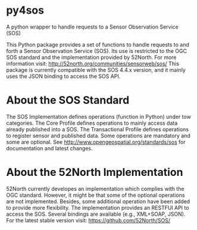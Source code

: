 # py4sos
A python wrapper to handle requests to a Sensor Observation Service (SOS)

This Python package provides a set of functions to handle requests to and forth a Sensor Observation Service (SOS). Its use is restricted to the OGC SOS standard and the implementation provided by 52North. For more information visit: http://52north.org/communities/sensorweb/sos/
This package is currently compatible with the SOS 4.4.x version, and it mainly uses the JSON binding to access the SOS API.


# About the SOS Standard

The SOS Implementation defines operations (function in Python) under tow categories. The Core Profile defines operations to mainly access data already published into a SOS. The Transactional Profile defines operations to register sensor and published data. Some operations are mandatory and some are optional. See http://www.opengeospatial.org/standards/sos for documentation and latest changes.

# About the  52North Implementation

52North currently developes an implementation which complies with the OGC standard. However, it might be that some of the optional operations are not implemented.  Besides, some additional operation have been added to provide more flexibility. The implementation provides an RESTFUl API to access the SOS. Several bindings are available (e.g., XML+SOAP, JSON). For the latest stable version visit: https://github.com/52North/SOS/
